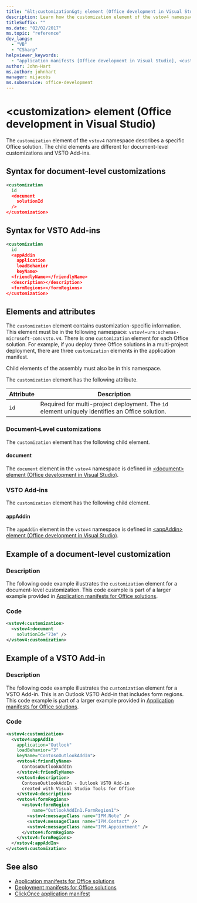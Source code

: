 ```yaml
---
title: "&lt;customization&gt; element (Office development in Visual Studio)"
description: Learn how the customization element of the vstov4 namespace describes a specific Office solution.
titleSuffix: ""
ms.date: "02/02/2017"
ms.topic: "reference"
dev_langs:
  - "VB"
  - "CSharp"
helpviewer_keywords:
  - "application manifests [Office development in Visual Studio], <customization> element"
author: John-Hart
ms.author: johnhart
manager: mijacobs
ms.subservice: office-development
---
```

# &lt;customization&gt; element (Office development in Visual Studio)

  The `customization` element of the `vstov4` namespace describes a specific Office solution. The child elements are different for document-level customizations and VSTO Add-ins.

## Syntax for document-level customizations

```xml
<customization
  id
  <document
    solutionId
  />
</customization>
```

## Syntax for VSTO Add-ins

```xml
<customization
  id
  <appAddin
    application
    loadBehavior
    keyName>
  <friendlyName></friendlyName>
  <description></description>
  <formRegions></formRegions>
</customization>
```

## Elements and attributes
 The `customization` element contains customization-specific information. This element must be in the following namespace: `vstov4=urn:schemas-microsoft-com:vsto.v4`. There is one `customization` element for each Office solution. For example, if you deploy three Office solutions in a multi-project deployment, there are three `customization` elements in the application manifest.

 Child elements of the assembly must also be in this namespace.

 The `customization` element has the following attribute.

|Attribute|Description|
|---------------|-----------------|
|`id`|Required for multi-project deployment. The `id` element uniquely identifies an Office solution.|

### Document-Level customizations
 The `customization` element has the following child element.

#### document
 The `document` element in the `vstov4` namespace is defined in [&#60;document&#62; element &#40;Office development in Visual Studio&#41;](../vsto/document-element-office-development-in-visual-studio.md).

### VSTO Add-ins
 The `customization` element has the following child element.

#### appAddin
 The `appAddin` element in the `vstov4` namespace is defined in [&#60;appAddin&#62; element &#40;Office development in Visual Studio&#41;](../vsto/appaddin-element-office-development-in-visual-studio.md).

## Example of a document-level customization

### Description
 The following code example illustrates the `customization` element for a document-level customization. This code example is part of a larger example provided in [Application manifests for Office solutions](../vsto/application-manifests-for-office-solutions.md).

### Code

```xml
<vstov4:customization>
  <vstov4:document
    solutionId="73e" />
</vstov4:customization>
```

## Example of a VSTO Add-in

### Description
 The following code example illustrates the `customization` element for a VSTO Add-in. This is an Outlook VSTO Add-in that includes form regions. This code example is part of a larger example provided in [Application manifests for Office solutions](../vsto/application-manifests-for-office-solutions.md).

### Code

```xml
<vstov4:customization>
  <vstov4:appAddIn
    application="Outlook"
    loadBehavior="3"
    keyName="ContosoOutlookAddIn">
    <vstov4:friendlyName>
      ContosoOutlookAddIn
    </vstov4:friendlyName>
    <vstov4:description>
      ContosoOutlookAddIn - Outlook VSTO Add-in
      created with Visual Studio Tools for Office
    </vstov4:description>
    <vstov4:formRegions>
      <vstov4:formRegion
          name="OutlookAddIn1.FormRegion1">
        <vstov4:messageClass name="IPM.Note" />
        <vstov4:messageClass name="IPM.Contact" />
        <vstov4:messageClass name="IPM.Appointment" />
      </vstov4:formRegion>
    </vstov4:formRegions>
  </vstov4:appAddIn>
</vstov4:customization>
```

## See also

- [Application manifests for Office solutions](../vsto/application-manifests-for-office-solutions.md)
- [Deployment manifests for Office solutions](../vsto/deployment-manifests-for-office-solutions.md)
- [ClickOnce application manifest](../deployment/clickonce-application-manifest.md)
